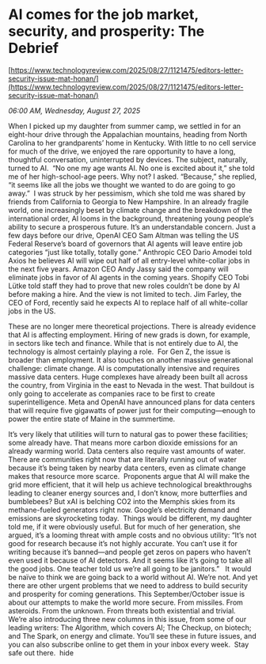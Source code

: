 # AI comes for the job market, security, and prosperity: The Debrief

[https://www.technologyreview.com/2025/08/27/1121475/editors-letter-security-issue-mat-honan/](https://www.technologyreview.com/2025/08/27/1121475/editors-letter-security-issue-mat-honan/)

*06:00 AM, Wednesday, August 27, 2025*

When I picked up my daughter from summer camp, we settled in for an eight-hour drive through the Appalachian mountains, heading from North Carolina to her grandparents’ home in Kentucky. With little to no cell service for much of the drive, we enjoyed the rare opportunity to have a long, thoughtful conversation, uninterrupted by devices. The subject, naturally, turned to AI.   “No one my age wants AI. No one is excited about it,” she told me of her high-school-age peers. Why not? I asked. “Because,” she replied, “it seems like all the jobs we thought we wanted to do are going to go away.”  I was struck by her pessimism, which she told me was shared by friends from California to Georgia to New Hampshire. In an already fragile world, one increasingly beset by climate change and the breakdown of the international order, AI looms in the background, threatening young people’s ability to secure a prosperous future. It’s an understandable concern. Just a few days before our drive, OpenAI CEO Sam Altman was telling the US Federal Reserve’s board of governors that AI agents will leave entire job categories “just like totally, totally gone.” Anthropic CEO Dario Amodei told Axios he believes AI will wipe out half of all entry-level white-collar jobs in the next five years. Amazon CEO Andy Jassy said the company will eliminate jobs in favor of AI agents in the coming years. Shopify CEO Tobi Lütke told staff they had to prove that new roles couldn’t be done by AI before making a hire. And the view is not limited to tech. Jim Farley, the CEO of Ford, recently said he expects AI to replace half of all white-collar jobs in the US.

These are no longer mere theoretical projections. There is already evidence that AI is affecting employment. Hiring of new grads is down, for example, in sectors like tech and finance. While that is not entirely due to AI, the technology is almost certainly playing a role.  For Gen Z, the issue is broader than employment. It also touches on another massive generational challenge: climate change. AI is computationally intensive and requires massive data centers. Huge complexes have already been built all across the country, from Virginia in the east to Nevada in the west. That buildout is only going to accelerate as companies race to be first to create superintelligence. Meta and OpenAI have announced plans for data centers that will require five gigawatts of power just for their ­computing—enough to power the entire state of Maine in the summertime.

It’s very likely that utilities will turn to natural gas to power these facilities; some already have. That means more carbon dioxide emissions for an already warming world. Data centers also require vast amounts of water. There are communities right now that are literally running out of water because it’s being taken by nearby data centers, even as climate change makes that resource more scarce.  Proponents argue that AI will make the grid more efficient, that it will help us achieve technological breakthroughs leading to cleaner energy sources and, I don’t know, more butterflies and bumblebees? But xAI is belching CO2 into the Memphis skies from its methane-fueled generators right now. Google’s electricity demand and emissions are skyrocketing today.  Things would be different, my daughter told me, if it were obviously useful. But for much of her generation, she argued, it’s a looming threat with ample costs and no obvious utility: “It’s not good for research because it’s not highly accurate. You can’t use it for writing because it’s banned—and people get zeros on papers who haven’t even used it because of AI detectors. And it seems like it’s going to take all the good jobs. One teacher told us we’re all going to be janitors.”   It would be naïve to think we are going back to a world without AI. We’re not. And yet there are other urgent problems that we need to address to build security and prosperity for coming generations. This September/October issue is about our attempts to make the world more secure. From missiles. From asteroids. From the unknown. From threats both existential and trivial.  We’re also introducing three new columns in this issue, from some of our leading writers: The Algorithm, which covers AI; The Checkup, on biotech; and The Spark, on energy and climate. You’ll see these in future issues, and you can also subscribe online to get them in your inbox every week.  Stay safe out there.  hide

